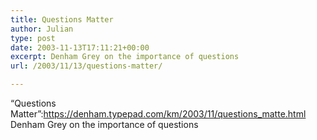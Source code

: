 ```yaml
---
title: Questions Matter
author: Julian
type: post
date: 2003-11-13T17:11:21+00:00
excerpt: Denham Grey on the importance of questions
url: /2003/11/13/questions-matter/

---
```

&#8220;Questions Matter&#8221;:https://denham.typepad.com/km/2003/11/questions_matte.html Denham Grey on the importance of questions